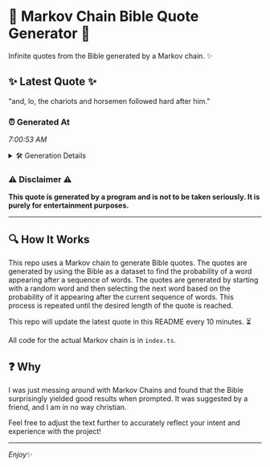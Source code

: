 # 📖 Markov Chain Bible Quote Generator 📖

Infinite quotes from the Bible generated by a Markov chain. ✨

## ✨ Latest Quote ✨
"and, lo, the chariots and horsemen followed hard after him."

### ⏰ Generated At
*7:00:53 AM*

<details>
    <summary>🛠️ Generation Details</summary>
    <p>
        <strong>🌱 Seed:</strong> and,<br>
        <strong>🔄 Iterations:</strong> 9<br>
        <strong>📜 Context History:</strong><br>[ and, ]: lo,<br>[ and,, lo, ]: the<br>[ and,, lo,, the ]: chariots<br>[ and,, lo,, the, chariots ]: and<br>[ and,, lo,, the, chariots, and ]: horsemen<br>[ and,, lo,, the, chariots, and, horsemen ]: followed<br>[ lo,, the, chariots, and, horsemen, followed ]: hard<br>[ the, chariots, and, horsemen, followed, hard ]: after<br>[ chariots, and, horsemen, followed, hard, after ]: him.<br>
    </p>
</details>

### ⚠️ Disclaimer ⚠️
**This quote is generated by a program and is not to be taken seriously. It is purely for entertainment purposes.**

---

## 🔍 How It Works

This repo uses a Markov chain to generate Bible quotes. The quotes are generated by using the Bible as a dataset to find the probability of a word appearing after a sequence of words. The quotes are generated by starting with a random word and then selecting the next word based on the probability of it appearing after the current sequence of words. This process is repeated until the desired length of the quote is reached.

This repo will update the latest quote in this README every 10 minutes. ⏳

All code for the actual Markov chain is in `index.ts`.

## ❓ Why

I was just messing around with Markov Chains and found that the Bible surprisingly yielded good results when prompted. 
It was suggested by a friend, and I am in no way christian.

Feel free to adjust the text further to accurately reflect your intent and experience with the project!

---

*Enjoy*✨
